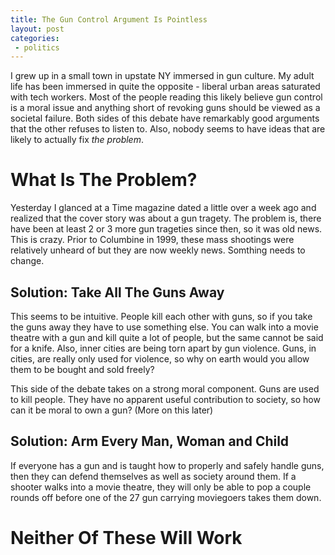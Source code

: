 ```yaml
---
title: The Gun Control Argument Is Pointless
layout: post
categories:
 - politics
---
```



I grew up in a small town in upstate NY immersed in gun culture. My adult life has been immersed 
in quite the opposite - liberal urban areas saturated with tech workers. Most of the people reading
this likely believe gun control is a moral issue and anything short of revoking guns should be 
viewed as a societal failure. Both sides of this debate have remarkably good arguments that the 
other refuses to listen to. Also, nobody seems to have ideas that are likely to actually fix
_the problem_.


What Is The Problem?
====================

Yesterday I glanced at a Time magazine dated a little over a week ago and realized that the cover
story was about a gun tragety. The problem is, there have been at least 2 or 3 more gun trageties
since then, so it was old news. This is crazy. Prior to Columbine in 1999, these mass shootings 
were relatively unheard of but they are now weekly news. Somthing needs to change.


Solution: Take All The Guns Away
--------------------------------

This seems to be intuitive. People kill each other with guns, so if you take the guns away they
have to use something else. You can walk into a movie theatre with a gun and kill quite a lot of 
people, but the same cannot be said for a knife. Also, inner cities are being torn apart by gun 
violence. Guns, in cities, are really only used for violence, so why on earth would you allow
them to be bought and sold freely?

This side of the debate takes on a strong moral component. Guns are used to kill people. They 
have no apparent useful contribution to society, so how can it be moral to own a gun? (More on this later)


Solution: Arm Every Man, Woman and Child
----------------------------------------

If everyone has a gun and is taught how to properly and safely handle guns, then they can defend
themselves as well as society around them. If a shooter walks into a movie theatre, they will 
only be able to pop a couple rounds off before one of the 27 gun carrying moviegoers takes them 
down.


Neither Of These Will Work
==========================



